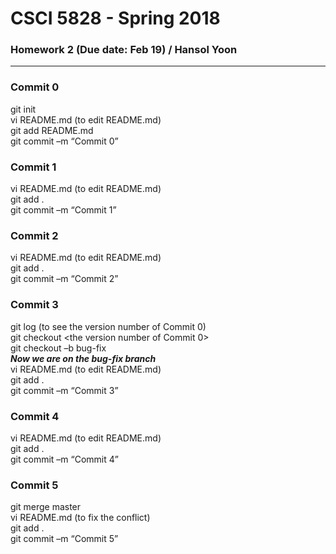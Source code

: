 # CSCI 5828 - Spring 2018

### Homework 2 (Due date: Feb 19) / Hansol Yoon

---

### Commit 0
git init <br>
vi README.md (to edit README.md) <br>
git add README.md <br>
git commit –m “Commit 0” <br>

### Commit 1
vi README.md (to edit README.md) <br>
git add . <br>
git commit –m “Commit 1” <br>

### Commit 2
vi README.md (to edit README.md) <br>
git add . <br>
git commit –m “Commit 2” <br>

### Commit 3
git log (to see the version number of Commit 0) <br>
git checkout <the version number of Commit 0> <br>
git checkout –b bug-fix <br>
***Now we are on the bug-fix branch*** <br>
vi README.md (to edit README.md) <br>
git add . <br>
git commit –m “Commit 3” <br>

### Commit 4
vi README.md (to edit README.md) <br>
git add . <br>
git commit –m “Commit 4” <br>

### Commit 5
git merge master <br>
vi README.md (to fix the conflict) <br>
git add . <br>
git commit –m “Commit 5” <br>